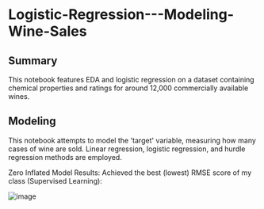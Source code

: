 # Logistic-Regression---Modeling-Wine-Sales

## Summary
This notebook features EDA and logistic regression on a dataset containing chemical properties and 
ratings for around 12,000 commercially available wines.

## Modeling
This notebook attempts to model the 'target' variable, measuring how many cases of wine are sold. Linear regression, logistic regression, and hurdle regression methods are employed.

Zero Inflated Model Results: Achieved the best (lowest) RMSE score of my class (Supervised Learning):

![image](https://user-images.githubusercontent.com/85903905/178149161-7d89fd2b-a883-45fb-a84b-ec47fc3655ad.png)
